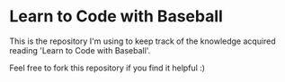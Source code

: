 # Learn to Code with Baseball
This is the repository I'm using to keep track of the knowledge acquired reading 'Learn to Code with Baseball'.

Feel free to fork this repository if you find it helpful :)
